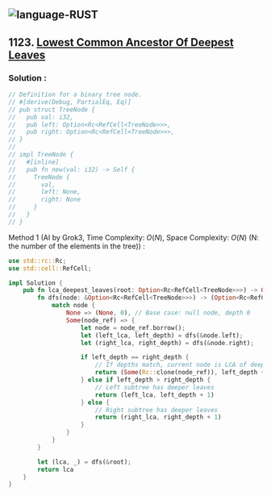 ![language-RUST](https://img.shields.io/badge/RUST-8d4004?style=for-the-badge&logo=RUST)
---

## 1123. [Lowest Common Ancestor Of Deepest Leaves](https://leetcode.com/problems/lowest-common-ancestor-of-deepest-leaves)

### Solution :
```rust
// Definition for a binary tree node.
// #[derive(Debug, PartialEq, Eq)]
// pub struct TreeNode {
//   pub val: i32,
//   pub left: Option<Rc<RefCell<TreeNode>>>,
//   pub right: Option<Rc<RefCell<TreeNode>>>,
// }
//
// impl TreeNode {
//   #[inline]
//   pub fn new(val: i32) -> Self {
//     TreeNode {
//       val,
//       left: None,
//       right: None
//     }
//   }
// }
```

Method 1 (AI by Grok3, Time Complexity: $O(N)$, Space Complexity: $O(N)$ (N: the number of the elements in the tree)) :
```rust
use std::rc::Rc;
use std::cell::RefCell;

impl Solution {
    pub fn lca_deepest_leaves(root: Option<Rc<RefCell<TreeNode>>>) -> Option<Rc<RefCell<TreeNode>>> {
        fn dfs(node: &Option<Rc<RefCell<TreeNode>>>) -> (Option<Rc<RefCell<TreeNode>>>, i32) {
            match node {
                None => (None, 0), // Base case: null node, depth 0
                Some(node_ref) => {
                    let node = node_ref.borrow();
                    let (left_lca, left_depth) = dfs(&node.left);
                    let (right_lca, right_depth) = dfs(&node.right);

                    if left_depth == right_depth {
                        // If depths match, current node is LCA of deepest leaves
                        return (Some(Rc::clone(node_ref)), left_depth + 1)
                    } else if left_depth > right_depth {
                        // Left subtree has deeper leaves
                        return (left_lca, left_depth + 1)
                    } else {
                        // Right subtree has deeper leaves
                        return (right_lca, right_depth + 1)
                    }
                }
            }
        }

        let (lca, _) = dfs(&root);
        return lca
    }
}
```
